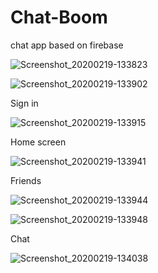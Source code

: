 # Chat-Boom
chat app based on firebase


![Screenshot_20200219-133823](https://user-images.githubusercontent.com/54139683/74831518-0c608d80-531e-11ea-9b03-7602fb6d7de2.png)


![Screenshot_20200219-133902](https://user-images.githubusercontent.com/54139683/74831708-737e4200-531e-11ea-9b05-a0c54f6375c5.png)

Sign in 

![Screenshot_20200219-133915](https://user-images.githubusercontent.com/54139683/74831757-8bee5c80-531e-11ea-9426-0046474afd0a.png)

Home screen 

![Screenshot_20200219-133941](https://user-images.githubusercontent.com/54139683/74831825-ade7df00-531e-11ea-9674-301c18de56fe.png)

Friends 

![Screenshot_20200219-133944](https://user-images.githubusercontent.com/54139683/74831942-eb4c6c80-531e-11ea-9c9f-ba71edd03e69.png)

![Screenshot_20200219-133948](https://user-images.githubusercontent.com/54139683/74832011-11720c80-531f-11ea-9d8a-99930a6d5998.png)

Chat 


![Screenshot_20200219-134038](https://user-images.githubusercontent.com/54139683/74832110-3a929d00-531f-11ea-9e2d-41a64dd0eac0.png)

